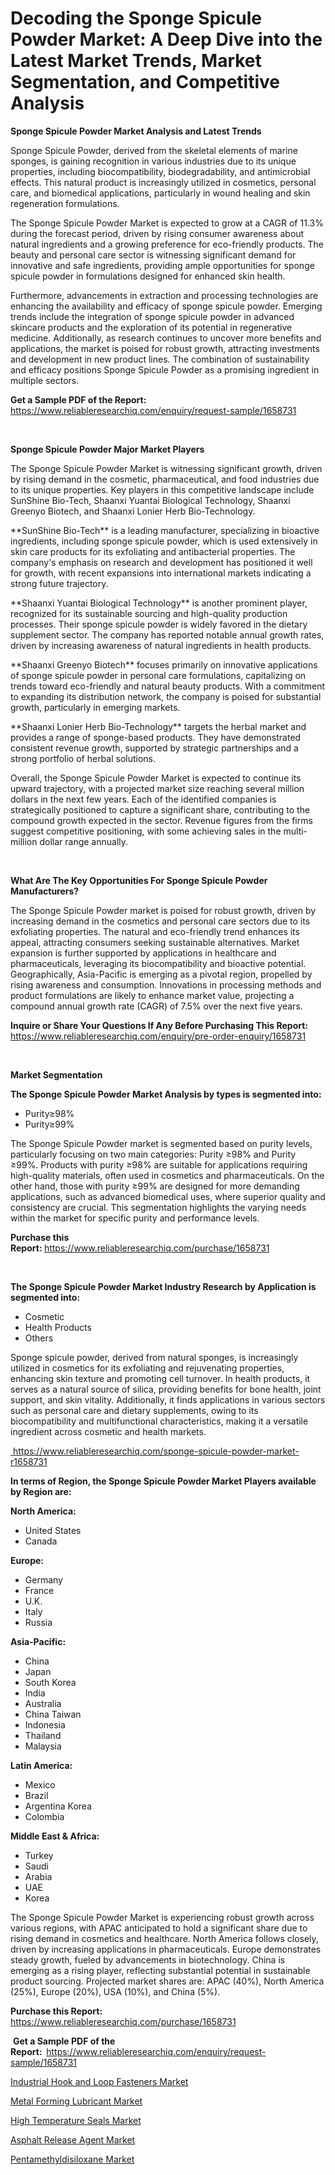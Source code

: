 <p><h1>Decoding the Sponge Spicule Powder Market: A Deep Dive into the Latest Market Trends, Market Segmentation, and Competitive Analysis</h1></p><p><strong>Sponge Spicule Powder Market Analysis and Latest Trends</strong></p>
<p><p>Sponge Spicule Powder, derived from the skeletal elements of marine sponges, is gaining recognition in various industries due to its unique properties, including biocompatibility, biodegradability, and antimicrobial effects. This natural product is increasingly utilized in cosmetics, personal care, and biomedical applications, particularly in wound healing and skin regeneration formulations.</p><p>The Sponge Spicule Powder Market is expected to grow at a CAGR of 11.3% during the forecast period, driven by rising consumer awareness about natural ingredients and a growing preference for eco-friendly products. The beauty and personal care sector is witnessing significant demand for innovative and safe ingredients, providing ample opportunities for sponge spicule powder in formulations designed for enhanced skin health.</p><p>Furthermore, advancements in extraction and processing technologies are enhancing the availability and efficacy of sponge spicule powder. Emerging trends include the integration of sponge spicule powder in advanced skincare products and the exploration of its potential in regenerative medicine. Additionally, as research continues to uncover more benefits and applications, the market is poised for robust growth, attracting investments and development in new product lines. The combination of sustainability and efficacy positions Sponge Spicule Powder as a promising ingredient in multiple sectors.</p></p>
<p><strong>Get a Sample PDF of the Report:&nbsp;</strong> <a href="https://www.reliableresearchiq.com/enquiry/request-sample/1658731?utm_campaign=1119&utm_medium=2&utm_source=Github&utm_content=ia&utm_term=31032025&utm_id=sponge-spicule-powder">https://www.reliableresearchiq.com/enquiry/request-sample/1658731</a></p>
<p>&nbsp;</p>
<p><strong>Sponge Spicule Powder Major Market Players</strong></p>
<p><p>The Sponge Spicule Powder Market is witnessing significant growth, driven by rising demand in the cosmetic, pharmaceutical, and food industries due to its unique properties. Key players in this competitive landscape include SunShine Bio-Tech, Shaanxi Yuantai Biological Technology, Shaanxi Greenyo Biotech, and Shaanxi Lonier Herb Bio-Technology.</p><p>**SunShine Bio-Tech** is a leading manufacturer, specializing in bioactive ingredients, including sponge spicule powder, which is used extensively in skin care products for its exfoliating and antibacterial properties. The company's emphasis on research and development has positioned it well for growth, with recent expansions into international markets indicating a strong future trajectory. </p><p>**Shaanxi Yuantai Biological Technology** is another prominent player, recognized for its sustainable sourcing and high-quality production processes. Their sponge spicule powder is widely favored in the dietary supplement sector. The company has reported notable annual growth rates, driven by increasing awareness of natural ingredients in health products.</p><p>**Shaanxi Greenyo Biotech** focuses primarily on innovative applications of sponge spicule powder in personal care formulations, capitalizing on trends toward eco-friendly and natural beauty products. With a commitment to expanding its distribution network, the company is poised for substantial growth, particularly in emerging markets.</p><p>**Shaanxi Lonier Herb Bio-Technology** targets the herbal market and provides a range of sponge-based products. They have demonstrated consistent revenue growth, supported by strategic partnerships and a strong portfolio of herbal solutions.</p><p>Overall, the Sponge Spicule Powder Market is expected to continue its upward trajectory, with a projected market size reaching several million dollars in the next few years. Each of the identified companies is strategically positioned to capture a significant share, contributing to the compound growth expected in the sector. Revenue figures from the firms suggest competitive positioning, with some achieving sales in the multi-million dollar range annually.</p></p>
<p>&nbsp;</p>
<p><strong>What Are The Key Opportunities For Sponge Spicule Powder Manufacturers?</strong></p>
<p><p>The Sponge Spicule Powder market is poised for robust growth, driven by increasing demand in the cosmetics and personal care sectors due to its exfoliating properties. The natural and eco-friendly trend enhances its appeal, attracting consumers seeking sustainable alternatives. Market expansion is further supported by applications in healthcare and pharmaceuticals, leveraging its biocompatibility and bioactive potential. Geographically, Asia-Pacific is emerging as a pivotal region, propelled by rising awareness and consumption. Innovations in processing methods and product formulations are likely to enhance market value, projecting a compound annual growth rate (CAGR) of 7.5% over the next five years.</p></p>
<p><strong>Inquire or Share Your Questions If Any Before Purchasing This Report:</strong> <a href="https://www.reliableresearchiq.com/enquiry/pre-order-enquiry/1658731?utm_campaign=1119&utm_medium=2&utm_source=Github&utm_content=ia&utm_term=31032025&utm_id=sponge-spicule-powder">https://www.reliableresearchiq.com/enquiry/pre-order-enquiry/1658731</a></p>
<p>&nbsp;</p>
<p><strong>Market Segmentation</strong></p>
<p><strong>The Sponge Spicule Powder Market Analysis by types is segmented into:</strong></p>
<p><ul><li>Purity≥98%</li><li>Purity≥99%</li></ul></p>
<p><p>The Sponge Spicule Powder market is segmented based on purity levels, particularly focusing on two main categories: Purity ≥98% and Purity ≥99%. Products with purity ≥98% are suitable for applications requiring high-quality materials, often used in cosmetics and pharmaceuticals. On the other hand, those with purity ≥99% are designed for more demanding applications, such as advanced biomedical uses, where superior quality and consistency are crucial. This segmentation highlights the varying needs within the market for specific purity and performance levels.</p></p>
<p><strong>Purchase this Report:&nbsp;</strong><a href="https://www.reliableresearchiq.com/purchase/1658731?utm_campaign=1119&utm_medium=2&utm_source=Github&utm_content=ia&utm_term=31032025&utm_id=sponge-spicule-powder">https://www.reliableresearchiq.com/purchase/1658731</a></p>
<p>&nbsp;</p>
<p><strong>The Sponge Spicule Powder Market Industry Research by Application is segmented into:</strong></p>
<p><ul><li>Cosmetic</li><li>Health Products</li><li>Others</li></ul></p>
<p><p>Sponge spicule powder, derived from natural sponges, is increasingly utilized in cosmetics for its exfoliating and rejuvenating properties, enhancing skin texture and promoting cell turnover. In health products, it serves as a natural source of silica, providing benefits for bone health, joint support, and skin vitality. Additionally, it finds applications in various sectors such as personal care and dietary supplements, owing to its biocompatibility and multifunctional characteristics, making it a versatile ingredient across cosmetic and health markets.</p></p>
<p><a href="https://www.reliableresearchiq.com/sponge-spicule-powder-market-r1658731?utm_campaign=1119&utm_medium=2&utm_source=Github&utm_content=ia&utm_term=31032025&utm_id=sponge-spicule-powder">&nbsp;https://www.reliableresearchiq.com/sponge-spicule-powder-market-r1658731</a></p>
<p><strong>In terms of Region, the Sponge Spicule Powder Market Players available by Region are:</strong></p>
<p>
    <p> <strong> North America: </strong>
        <ul>
            <li>United States</li>
            <li>Canada</li>
        </ul>
        </p> 
    <p> <strong> Europe: </strong>
        <ul>
            <li>Germany</li>
            <li>France</li>
            <li>U.K.</li>
            <li>Italy</li>
            <li>Russia</li>
        </ul>
        </p> 
    <p> <strong> Asia-Pacific: </strong>
        <ul>
            <li>China</li>
            <li>Japan</li>
            <li>South Korea</li>
            <li>India</li>
            <li>Australia</li>
            <li>China Taiwan</li>
            <li>Indonesia</li>
            <li>Thailand</li>
            <li>Malaysia</li>
        </ul>
        </p> 
    <p> <strong> Latin America: </strong>
        <ul>
            <li>Mexico</li>
            <li>Brazil</li>
            <li>Argentina Korea</li>
            <li>Colombia</li>
        </ul>
        </p> 
    <p> <strong> Middle East & Africa: </strong>
        <ul>
            <li>Turkey</li>
            <li>Saudi</li>
            <li>Arabia</li>
            <li>UAE</li>
            <li>Korea</li>
        </ul>
    </p>
    </p>
<p><p>The Sponge Spicule Powder Market is experiencing robust growth across various regions, with APAC anticipated to hold a significant share due to rising demand in cosmetics and healthcare. North America follows closely, driven by increasing applications in pharmaceuticals. Europe demonstrates steady growth, fueled by advancements in biotechnology. China is emerging as a rising player, reflecting substantial potential in sustainable product sourcing. Projected market shares are: APAC (40%), North America (25%), Europe (20%), USA (10%), and China (5%).</p></p>
<p><strong>Purchase this Report: </strong><a href="https://www.reliableresearchiq.com/purchase/1658731?utm_campaign=1119&utm_medium=2&utm_source=Github&utm_content=ia&utm_term=31032025&utm_id=sponge-spicule-powder">https://www.reliableresearchiq.com/purchase/1658731</a></p>
<p>&nbsp;<strong>Get a Sample PDF of the Report:&nbsp;&nbsp;</strong><a href="https://www.reliableresearchiq.com/enquiry/request-sample/1658731?utm_campaign=1119&utm_medium=2&utm_source=Github&utm_content=ia&utm_term=31032025&utm_id=sponge-spicule-powder">https://www.reliableresearchiq.com/enquiry/request-sample/1658731</a></p>
<p><strong></strong></p>
<p><p><a href="https://github.com/cwasicioaie/Market-Research-Report-List-1/blob/main/industrial-hook-and-loop-fasteners-market.md?utm_campaign=1119&utm_medium=2&utm_source=Github&utm_content=ia&utm_term=31032025&utm_id=sponge-spicule-powder">Industrial Hook and Loop Fasteners Market</a></p><p><a href="https://github.com/qianyateina/Market-Research-Report-List-1/blob/main/metal-forming-lubricant-market.md?utm_campaign=1119&utm_medium=2&utm_source=Github&utm_content=ia&utm_term=31032025&utm_id=sponge-spicule-powder">Metal Forming Lubricant Market</a></p><p><a href="https://github.com/handyiongikg/Market-Research-Report-List-1/blob/main/high-temperature-seals-market.md?utm_campaign=1119&utm_medium=2&utm_source=Github&utm_content=ia&utm_term=31032025&utm_id=sponge-spicule-powder">High Temperature Seals Market</a></p><p><a href="https://github.com/jensanohishi/Market-Research-Report-List-1/blob/main/asphalt-release-agent-market.md?utm_campaign=1119&utm_medium=2&utm_source=Github&utm_content=ia&utm_term=31032025&utm_id=sponge-spicule-powder">Asphalt Release Agent Market</a></p><p><a href="https://github.com/ebalabenoot/Market-Research-Report-List-1/blob/main/pentamethyldisiloxane-market.md?utm_campaign=1119&utm_medium=2&utm_source=Github&utm_content=ia&utm_term=31032025&utm_id=sponge-spicule-powder">Pentamethyldisiloxane Market</a></p></p>
